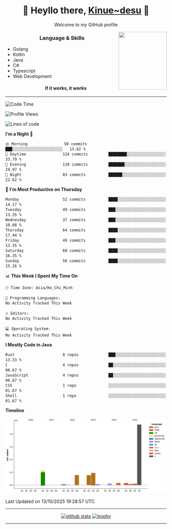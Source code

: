 <h1 align="center"> 🌸 Heyllo there, <a href="https://github.com/Kinue72">Kinue~desu</a> 🌸 </h1>
<p align="center"> Welcome to my GitHub profile </p>
<img align="right" src="https://i.imgur.com/yjwWPiL.png" width="150" height="180">

<h3 align="center"> Language & Skills </h3>

- Golang
- Kotlin
- Java
- C#
- Typescript
- Web Development
  <h4 align="center">If it works, it works</h4>
<hr>

<!--START_SECTION:waka-->
![Code Time](http://img.shields.io/badge/Code%20Time-16%20hrs%2021%20mins-blue)

![Profile Views](http://img.shields.io/badge/Profile%20Views-1-blue)

![Lines of code](https://img.shields.io/badge/From%20Hello%20World%20I%27ve%20Written-4.6%20million%20lines%20of%20code-blue)

**I'm a Night 🦉** 

```text
🌞 Morning                50 commits          ███░░░░░░░░░░░░░░░░░░░░░░   13.62 % 
🌆 Daytime                124 commits         ████████░░░░░░░░░░░░░░░░░   33.79 % 
🌃 Evening                110 commits         ███████░░░░░░░░░░░░░░░░░░   29.97 % 
🌙 Night                  83 commits          ██████░░░░░░░░░░░░░░░░░░░   22.62 % 
```
📅 **I'm Most Productive on Thursday** 

```text
Monday                   52 commits          ████░░░░░░░░░░░░░░░░░░░░░   14.17 % 
Tuesday                  49 commits          ███░░░░░░░░░░░░░░░░░░░░░░   13.35 % 
Wednesday                37 commits          ███░░░░░░░░░░░░░░░░░░░░░░   10.08 % 
Thursday                 64 commits          ████░░░░░░░░░░░░░░░░░░░░░   17.44 % 
Friday                   49 commits          ███░░░░░░░░░░░░░░░░░░░░░░   13.35 % 
Saturday                 60 commits          ████░░░░░░░░░░░░░░░░░░░░░   16.35 % 
Sunday                   56 commits          ████░░░░░░░░░░░░░░░░░░░░░   15.26 % 
```


📊 **This Week I Spent My Time On** 

```text
🕑︎ Time Zone: Asia/Ho_Chi_Minh

💬 Programming Languages: 
No Activity Tracked This Week

🔥 Editors: 
No Activity Tracked This Week

💻 Operating System: 
No Activity Tracked This Week
```

**I Mostly Code in Java** 

```text
Rust                     8 repos             ███░░░░░░░░░░░░░░░░░░░░░░   13.33 % 
C                        4 repos             ██░░░░░░░░░░░░░░░░░░░░░░░   06.67 % 
JavaScript               4 repos             ██░░░░░░░░░░░░░░░░░░░░░░░   06.67 % 
CSS                      1 repo              ░░░░░░░░░░░░░░░░░░░░░░░░░   01.67 % 
Shell                    1 repo              ░░░░░░░░░░░░░░░░░░░░░░░░░   01.67 % 
```



**Timeline**

![Lines of Code chart](https://raw.githubusercontent.com/Kinue72/Kinue72/main/assets/bar_graph.png)


 Last Updated on 13/10/2025 19:28:57 UTC
<!--END_SECTION:waka-->

<hr>

<p align="center">
  <a href="https://github.com/anuraghazra/github-readme-stats"><img src="https://github-readme-stats.vercel.app/api?username=Kinue72&show_icons=true&include_all_commits=true&theme=nord" alt="github stats"></a>
  <a href="https://github.com/ryo-ma/github-profile-trophy"><img src="https://github-profile-trophy.vercel.app/?username=Kinue72&theme=nord" alt="trophy"></a>
</p>

<hr>
